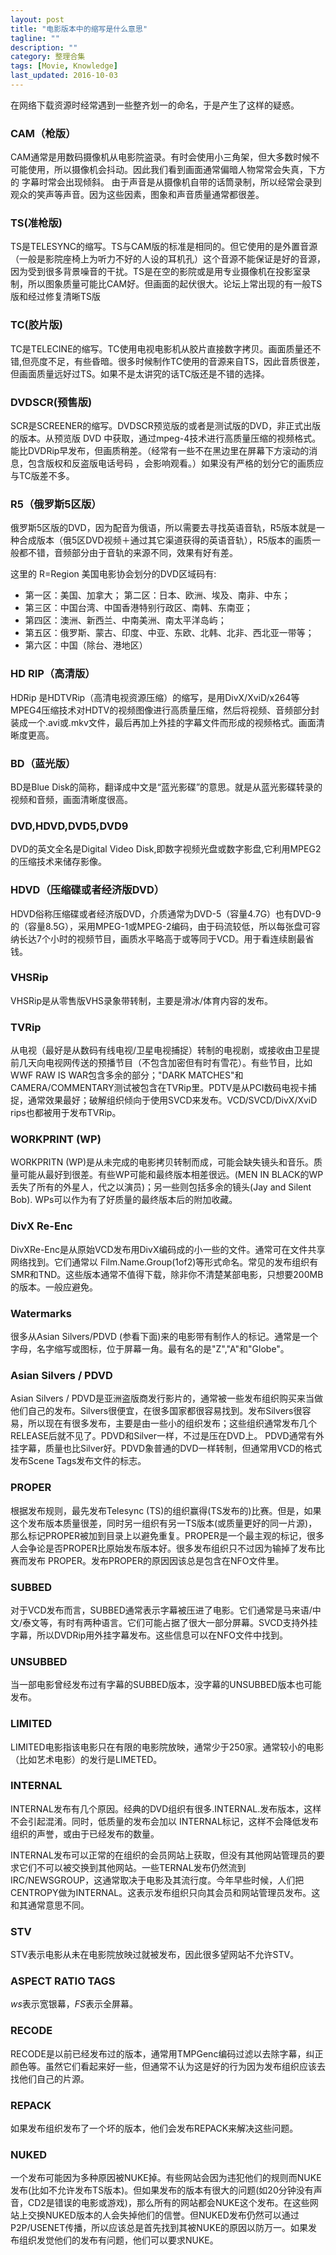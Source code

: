 ```yaml
---
layout: post
title: "电影版本中的缩写是什么意思"
tagline: ""
description: ""
category: 整理合集
tags: [Movie, Knowledge]
last_updated: 2016-10-03
---
```


在网络下载资源时经常遇到一些整齐划一的命名，于是产生了这样的疑惑。

### CAM（枪版）

CAM通常是用数码摄像机从电影院盗录。有时会使用小三角架，但大多数时候不可能使用，所以摄像机会抖动。因此我们看到画面通常偏暗人物常常会失真，下方的 字幕时常会出现倾斜。 由于声音是从摄像机自带的话筒录制，所以经常会录到观众的笑声等声音。因为这些因素，图象和声音质量通常都很差。

### TS(准枪版)
TS是TELESYNC的缩写。TS与CAM版的标准是相同的。但它使用的是外置音源（一般是影院座椅上为听力不好的人设的耳机孔）这个音源不能保证是好的音源，因为受到很多背景噪音的干扰。TS是在空的影院或是用专业摄像机在投影室录制，所以图象质量可能比CAM好。但画面的起伏很大。论坛上常出现的有一般TS版和经过修复清晰TS版 

### TC(胶片版)
TC是TELECINE的缩写。TC使用电视电影机从胶片直接数字拷贝。画面质量还不错,但亮度不足，有些昏暗。很多时候制作TC使用的音源来自TS，因此音质很差，但画面质量远好过TS。如果不是太讲究的话TC版还是不错的选择。

### DVDSCR(预售版)
SCR是SCREENER的缩写。DVDSCR预览版的或者是测试版的DVD，非正式出版的版本。从预览版 DVD 中获取，通过mpeg-4技术进行高质量压缩的视频格式。能比DVDRip早发布，但画质稍差。（经常有一些不在黑边里在屏幕下方滚动的消息，包含版权和反盗版电话号码 ，会影响观看。）如果没有严格的划分它的画质应与TC版差不多。 

### R5（俄罗斯5区版）

俄罗斯5区版的DVD，因为配音为俄语，所以需要去寻找英语音轨，R5版本就是一种合成版本（俄5区DVD视频＋通过其它渠道获得的英语音轨），R5版本的画质一般都不错，音频部分由于音轨的来源不同，效果有好有差。

这里的 R=Region 美国电影协会划分的DVD区域码有:

- 第一区：美国、加拿大； 第二区：日本、欧洲、埃及、南非、中东； 
- 第三区：中国台湾、中国香港特别行政区、南韩、东南亚； 
- 第四区：澳洲、新西兰、中南美洲、南太平洋岛屿；
- 第五区：俄罗斯、蒙古、印度、中亚、东欧、北韩、北非、西北亚一带等；
- 第六区：中国（除台、港地区）

### HD RIP（高清版）
HDRip 是HDTVRip（高清电视资源压缩）的缩写，是用DivX/XviD/x264等MPEG4压缩技术对HDTV的视频图像进行高质量压缩，然后将视频、音频部分封装成一个.avi或.mkv文件，最后再加上外挂的字幕文件而形成的视频格式。画面清晰度更高。 

### BD（蓝光版）
BD是Blue Disk的简称，翻译成中文是“蓝光影碟”的意思。就是从蓝光影碟转录的视频和音频，画面清晰度很高。

### DVD,HDVD,DVD5,DVD9
DVD的英文全名是Digital Video Disk,即数字视频光盘或数字影盘,它利用MPEG2的压缩技术来储存影像。

### HDVD（压缩碟或者经济版DVD）

HDVD俗称压缩碟或者经济版DVD，介质通常为DVD-5（容量4.7G）也有DVD-9的（容量8.5G），采用MPEG-1或MPEG-2编码，由于码流较低，所以每张盘可容纳长达7个小时的视频节目，画质水平略高于或等同于VCD。用于看连续剧最省钱。

### VHSRip
VHSRip是从零售版VHS录象带转制，主要是滑冰/体育内容的发布。

### TVRip
从电视（最好是从数码有线电视/卫星电视捕捉）转制的电视剧，或接收由卫星提前几天向电视网传送的预播节目（不包含加密但有时有雪花）。有些节目，比如WWF RAW IS WAR包含多余的部分；"DARK MATCHES"和CAMERA/COMMENTARY测试被包含在TVRip里。PDTV是从PCI数码电视卡捕捉，通常效果最好；破解组织倾向于使用SVCD来发布。VCD/SVCD/DivX/XviD rips也都被用于发布TVRip。

### WORKPRINT (WP)
WORKPRITN (WP)是从未完成的电影拷贝转制而成，可能会缺失镜头和音乐。质量可能从最好到很差。有些WP可能和最终版本相差很远。(MEN IN BLACK的WP丢失了所有的外星人，代之以演员)；另一些则包括多余的镜头(Jay and Silent Bob). WPs可以作为有了好质量的最终版本后的附加收藏。

### DivX Re-Enc

DivXRe-Enc是从原始VCD发布用DivX编码成的小一些的文件。通常可在文件共享网络找到。它们通常以 Film.Name.Group(1of2)等形式命名。常见的发布组织有SMR和TND。这些版本通常不值得下载，除非你不清楚某部电影，只想要200MB的版本。一般应避免。

### Watermarks

很多从Asian Silvers/PDVD (参看下面)来的电影带有制作人的标记。通常是一个字母，名字缩写或图标，位于屏幕一角。最有名的是"Z","A"和"Globe"。

### Asian Silvers / PDVD

Asian Silvers / PDVD是亚洲盗版商发行影片的，通常被一些发布组织购买来当做他们自己的发布。Silvers很便宜，在很多国家都很容易找到。发布Silvers很容易，所以现在有很多发布，主要是由一些小的组织发布；这些组织通常发布几个RELEASE后就不见了。PDVD和Silver一样，不过是压在DVD上。 PDVD通常有外挂字幕，质量也比Silver好。PDVD象普通的DVD一样转制，但通常用VCD的格式发布Scene Tags发布文件的标志。

### PROPER

根据发布规则，最先发布Telesync (TS)的组织赢得(TS发布的)比赛。但是，如果这个发布版本质量很差，同时另一组织有另一TS版本(或质量更好的同一片源)，那么标记PROPER被加到目录上以避免重复。PROPER是一个最主观的标记，很多人会争论是否PROPER比原始发布版本好。很多发布组织只不过因为输掉了发布比赛而发布 PROPER。发布PROPER的原因因该总是包含在NFO文件里。

### SUBBED

对于VCD发布而言，SUBBED通常表示字幕被压进了电影。它们通常是马来语/中文/泰文等，有时有两种语言。它们可能占据了很大一部分屏幕。SVCD支持外挂字幕，所以DVDRip用外挂字幕发布。这些信息可以在NFO文件中找到。

### UNSUBBED
当一部电影曾经发布过有字幕的SUBBED版本，没字幕的UNSUBBED版本也可能发布。

### LIMITED
LIMITED电影指该电影只在有限的电影院放映，通常少于250家。通常较小的电影（比如艺术电影）的发行是LIMETED。

### INTERNAL

INTERNAL发布有几个原因。经典的DVD组织有很多.INTERNAL.发布版本，这样不会引起混淆。同时，低质量的发布会加以 INTERNAL标记，这样不会降低发布组织的声誉，或由于已经发布的数量。

INTERNAL发布可以正常的在组织的会员网站上获取，但没有其他网站管理员的要求它们不可以被交换到其他网站。一些TERNAL发布仍然流到IRC/NEWSGROUP，这通常取决于电影及其流行度。今年早些时候，人们把 CENTROPY做为INTERNAL。这表示发布组织只向其会员和网站管理员发布。这和其通常意思不同。

### STV

STV表示电影从未在电影院放映过就被发布，因此很多望网站不允许STV。

### ASPECT RATIO TAGS

*ws*表示宽银幕，*FS*表示全屏幕。

### RECODE

RECODE是以前已经发布过的版本，通常用TMPGenc编码过滤以去除字幕，纠正颜色等。虽然它们看起来好一些，但通常不认为这是好的行为因为发布组织应该去找他们自己的片源。

### REPACK

如果发布组织发布了一个坏的版本，他们会发布REPACK来解决这些问题。

### NUKED

一个发布可能因为多种原因被NUKE掉。有些网站会因为违犯他们的规则而NUKE发布(比如不允许发布TS版本)。但如果发布的版本有很大的问题(如20分钟没有声音，CD2是错误的电影或游戏)，那么所有的网站都会NUKE这个发布。在这些网站上交换NUKED版本的人会失掉他们的信誉。但NUKED发布仍然可以通过P2P/USENET传播，所以应该总是首先找到其被NUKE的原因以防万一。如果发布组织发觉他们的发布有问题，他们可以要求NUKE。